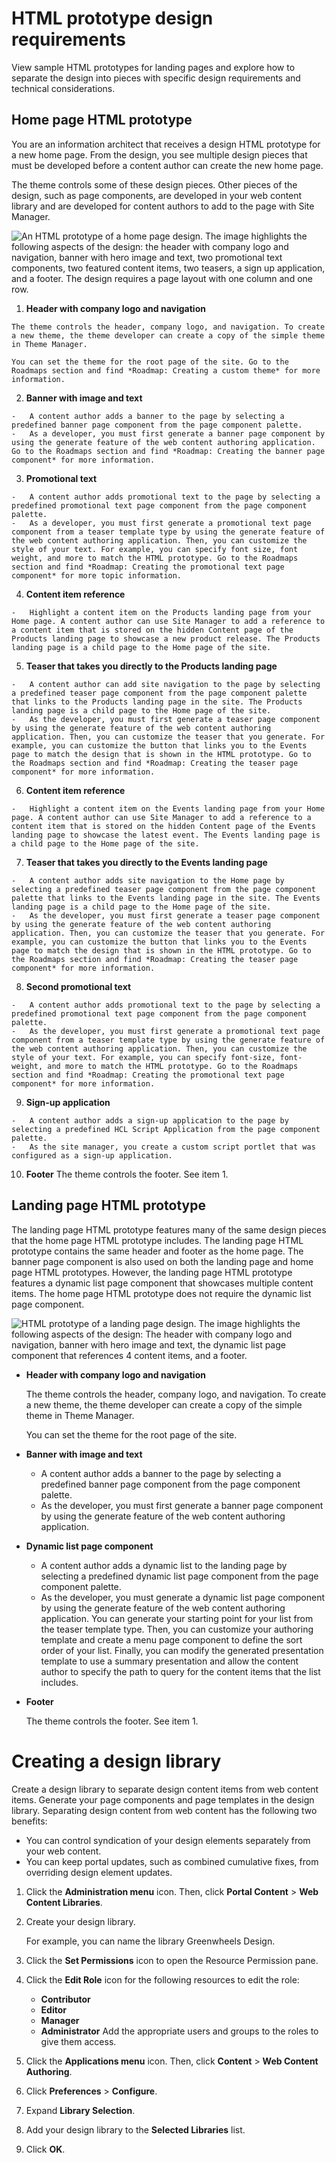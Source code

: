 # HTML prototype design requirements

View sample HTML prototypes for landing pages and explore how to separate the design into pieces with specific design requirements and technical considerations.

## Home page HTML prototype

You are an information architect that receives a design HTML prototype for a new home page. From the design, you see multiple design pieces that must be developed before a content author can create the new home page.

The theme controls some of these design pieces. Other pieces of the design, such as page components, are developed in your web content library and are developed for content authors to add to the page with Site Manager.

![An HTML prototype of a home page design. The image highlights the following aspects of the design: the header with company logo and navigation, banner with hero image and text, two promotional text components, two featured content items, two teasers, a sign up application, and a footer. The design requires a page layout with one column and one row.](../../../../../../images/LandingPage_update.jpg)

1.   **Header with company logo and navigation**

    The theme controls the header, company logo, and navigation. To create a new theme, the theme developer can create a copy of the simple theme in Theme Manager.

    You can set the theme for the root page of the site. Go to the Roadmaps section and find *Roadmap: Creating a custom theme* for more information.

2.   **Banner with image and text**

    -   A content author adds a banner to the page by selecting a predefined banner page component from the page component palette.
    -   As a developer, you must first generate a banner page component by using the generate feature of the web content authoring application. Go to the Roadmaps section and find *Roadmap: Creating the banner page component* for more information.
3.   **Promotional text**

    -   A content author adds promotional text to the page by selecting a predefined promotional text page component from the page component palette.
    -   As a developer, you must first generate a promotional text page component from a teaser template type by using the generate feature of the web content authoring application. Then, you can customize the style of your text. For example, you can specify font size, font weight, and more to match the HTML prototype. Go to the Roadmaps section and find *Roadmap: Creating the promotional text page component* for more topic information.
4.   **Content item reference**

    -   Highlight a content item on the Products landing page from your Home page. A content author can use Site Manager to add a reference to a content item that is stored on the hidden Content page of the Products landing page to showcase a new product release. The Products landing page is a child page to the Home page of the site.
5.   **Teaser that takes you directly to the Products landing page**

    -   A content author can add site navigation to the page by selecting a predefined teaser page component from the page component palette that links to the Products landing page in the site. The Products landing page is a child page to the Home page of the site.
    -   As the developer, you must first generate a teaser page component by using the generate feature of the web content authoring application. Then, you can customize the teaser that you generate. For example, you can customize the button that links you to the Events page to match the design that is shown in the HTML prototype. Go to the Roadmaps section and find *Roadmap: Creating the teaser page component* for more information.
6.   **Content item reference**

    -   Highlight a content item on the Events landing page from your Home page. A content author can use Site Manager to add a reference to a content item that is stored on the hidden Content page of the Events landing page to showcase the latest event. The Events landing page is a child page to the Home page of the site.
7.   **Teaser that takes you directly to the Events landing page**

    -   A content author adds site navigation to the Home page by selecting a predefined teaser page component from the page component palette that links to the Events landing page in the site. The Events landing page is a child page to the Home page of the site.
    -   As the developer, you must first generate a teaser page component by using the generate feature of the web content authoring application. Then, you can customize the teaser that you generate. For example, you can customize the button that links you to the Events page to match the design that is shown in the HTML prototype. Go to the Roadmaps section and find *Roadmap: Creating the teaser page component* for more information.
8.   **Second promotional text**

    -   A content author adds promotional text to the page by selecting a predefined promotional text page component from the page component palette.
    -   As the developer, you must first generate a promotional text page component from a teaser template type by using the generate feature of the web content authoring application. Then, you can customize the style of your text. For example, you can specify font-size, font-weight, and more to match the HTML prototype. Go to the Roadmaps section and find *Roadmap: Creating the promotional text page component* for more information.
9.   **Sign-up application**

    -   A content author adds a sign-up application to the page by selecting a predefined HCL Script Application from the page component palette.
    -   As the site manager, you create a custom script portlet that was configured as a sign-up application.
10.   **Footer**
    The theme controls the footer. See item 1.


## Landing page HTML prototype

The landing page HTML prototype features many of the same design pieces that the home page HTML prototype includes. The landing page HTML prototype contains the same header and footer as the home page. The banner page component is also used on both the landing page and home page HTML prototypes. However, the landing page HTML prototype features a dynamic list page component that showcases multiple content items. The home page HTML prototype does not require the dynamic list page component.

![HTML prototype of a landing page design. The image highlights the following aspects of the design: The header with company logo and navigation, banner with hero image and text, the dynamic list page component that references 4 content items, and a footer.](../../../../../../images/events.jpg)

-   **Header with company logo and navigation**

    The theme controls the header, company logo, and navigation. To create a new theme, the theme developer can create a copy of the simple theme in Theme Manager.

    You can set the theme for the root page of the site.

-   **Banner with image and text**

    -   A content author adds a banner to the page by selecting a predefined banner page component from the page component palette.
    -   As the developer, you must first generate a banner page component by using the generate feature of the web content authoring application.
-   **Dynamic list page component**

    -   A content author adds a dynamic list to the landing page by selecting a predefined dynamic list page component from the page component palette.
    -   As the developer, you must generate a dynamic list page component by using the generate feature of the web content authoring application. You can generate your starting point for your list from the teaser template type. Then, you can customize your authoring template and create a menu page component to define the sort order of your list. Finally, you can modify the generated presentation template to use a summary presentation and allow the content author to specify the path to query for the content items that the list includes.
-   **Footer**

    The theme controls the footer. See item 1.


# Creating a design library

Create a design library to separate design content items from web content items. Generate your page components and page templates in the design library. Separating design content from web content has the following two benefits:

-   You can control syndication of your design elements separately from your web content.
-   You can keep portal updates, such as combined cumulative fixes, from overriding design element updates.

1.  Click the **Administration menu** icon. Then, click **Portal Content** \> **Web Content Libraries**.

2.  Create your design library.

    For example, you can name the library Greenwheels Design.

3.  Click the **Set Permissions** icon to open the Resource Permission pane.

4.  Click the **Edit Role** icon for the following resources to edit the role:

    -   **Contributor**
    -   **Editor**
    -   **Manager**
    -   **Administrator**
    Add the appropriate users and groups to the roles to give them access.

5.  Click the **Applications menu** icon. Then, click **Content** \> **Web Content Authoring**.

6.  Click **Preferences** \> **Configure**.

7.  Expand **Library Selection**.

8.  Add your design library to the **Selected Libraries** list.

9.  Click **OK**.


